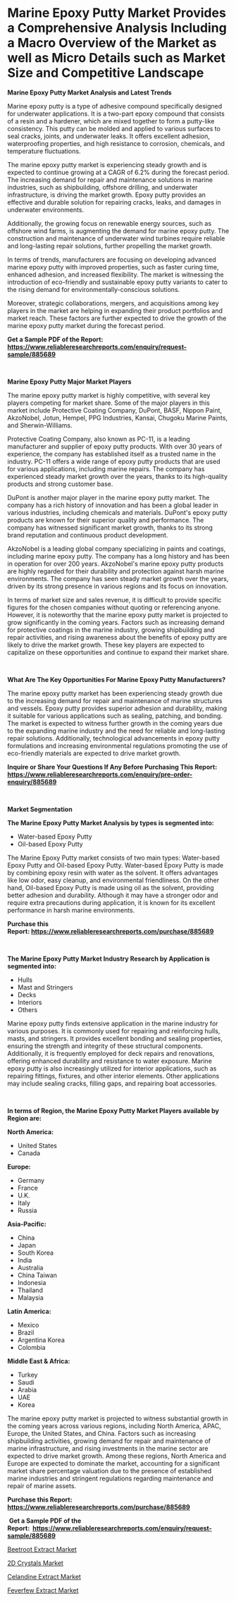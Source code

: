 <p><h1>Marine Epoxy Putty Market Provides a Comprehensive Analysis Including a Macro Overview of the Market as well as Micro Details such as Market Size and Competitive Landscape</h1></p><p><strong>Marine Epoxy Putty Market Analysis and Latest Trends</strong></p>
<p><p>Marine epoxy putty is a type of adhesive compound specifically designed for underwater applications. It is a two-part epoxy compound that consists of a resin and a hardener, which are mixed together to form a putty-like consistency. This putty can be molded and applied to various surfaces to seal cracks, joints, and underwater leaks. It offers excellent adhesion, waterproofing properties, and high resistance to corrosion, chemicals, and temperature fluctuations.</p><p>The marine epoxy putty market is experiencing steady growth and is expected to continue growing at a CAGR of 6.2% during the forecast period. The increasing demand for repair and maintenance solutions in marine industries, such as shipbuilding, offshore drilling, and underwater infrastructure, is driving the market growth. Epoxy putty provides an effective and durable solution for repairing cracks, leaks, and damages in underwater environments.</p><p>Additionally, the growing focus on renewable energy sources, such as offshore wind farms, is augmenting the demand for marine epoxy putty. The construction and maintenance of underwater wind turbines require reliable and long-lasting repair solutions, further propelling the market growth.</p><p>In terms of trends, manufacturers are focusing on developing advanced marine epoxy putty with improved properties, such as faster curing time, enhanced adhesion, and increased flexibility. The market is witnessing the introduction of eco-friendly and sustainable epoxy putty variants to cater to the rising demand for environmentally-conscious solutions.</p><p>Moreover, strategic collaborations, mergers, and acquisitions among key players in the market are helping in expanding their product portfolios and market reach. These factors are further expected to drive the growth of the marine epoxy putty market during the forecast period.</p></p>
<p><strong>Get a Sample PDF of the Report:&nbsp; <a href="https://www.reliableresearchreports.com/enquiry/request-sample/885689">https://www.reliableresearchreports.com/enquiry/request-sample/885689</a></strong></p>
<p>&nbsp;</p>
<p><strong>Marine Epoxy Putty Major Market Players</strong></p>
<p><p>The marine epoxy putty market is highly competitive, with several key players competing for market share. Some of the major players in this market include Protective Coating Company, DuPont, BASF, Nippon Paint, AkzoNobel, Jotun, Hempel, PPG Industries, Kansai, Chugoku Marine Paints, and Sherwin-Williams.</p><p>Protective Coating Company, also known as PC-11, is a leading manufacturer and supplier of epoxy putty products. With over 30 years of experience, the company has established itself as a trusted name in the industry. PC-11 offers a wide range of epoxy putty products that are used for various applications, including marine repairs. The company has experienced steady market growth over the years, thanks to its high-quality products and strong customer base.</p><p>DuPont is another major player in the marine epoxy putty market. The company has a rich history of innovation and has been a global leader in various industries, including chemicals and materials. DuPont's epoxy putty products are known for their superior quality and performance. The company has witnessed significant market growth, thanks to its strong brand reputation and continuous product development.</p><p>AkzoNobel is a leading global company specializing in paints and coatings, including marine epoxy putty. The company has a long history and has been in operation for over 200 years. AkzoNobel's marine epoxy putty products are highly regarded for their durability and protection against harsh marine environments. The company has seen steady market growth over the years, driven by its strong presence in various regions and its focus on innovation.</p><p>In terms of market size and sales revenue, it is difficult to provide specific figures for the chosen companies without quoting or referencing anyone. However, it is noteworthy that the marine epoxy putty market is projected to grow significantly in the coming years. Factors such as increasing demand for protective coatings in the marine industry, growing shipbuilding and repair activities, and rising awareness about the benefits of epoxy putty are likely to drive the market growth. These key players are expected to capitalize on these opportunities and continue to expand their market share.</p></p>
<p>&nbsp;</p>
<p><strong>What Are The Key Opportunities For Marine Epoxy Putty Manufacturers?</strong></p>
<p><p>The marine epoxy putty market has been experiencing steady growth due to the increasing demand for repair and maintenance of marine structures and vessels. Epoxy putty provides superior adhesion and durability, making it suitable for various applications such as sealing, patching, and bonding. The market is expected to witness further growth in the coming years due to the expanding marine industry and the need for reliable and long-lasting repair solutions. Additionally, technological advancements in epoxy putty formulations and increasing environmental regulations promoting the use of eco-friendly materials are expected to drive market growth.</p></p>
<p><strong>Inquire or Share Your Questions If Any Before Purchasing This Report: <a href="https://www.reliableresearchreports.com/enquiry/pre-order-enquiry/885689">https://www.reliableresearchreports.com/enquiry/pre-order-enquiry/885689</a></strong></p>
<p>&nbsp;</p>
<p><strong>Market Segmentation</strong></p>
<p><strong>The Marine Epoxy Putty Market Analysis by types is segmented into:</strong></p>
<p><ul><li>Water-based Epoxy Putty</li><li>Oil-based Epoxy Putty</li></ul></p>
<p><p>The Marine Epoxy Putty market consists of two main types: Water-based Epoxy Putty and Oil-based Epoxy Putty. Water-based Epoxy Putty is made by combining epoxy resin with water as the solvent. It offers advantages like low odor, easy cleanup, and environmental friendliness. On the other hand, Oil-based Epoxy Putty is made using oil as the solvent, providing better adhesion and durability. Although it may have a stronger odor and require extra precautions during application, it is known for its excellent performance in harsh marine environments.</p></p>
<p><strong>Purchase this Report:&nbsp;<a href="https://www.reliableresearchreports.com/purchase/885689">https://www.reliableresearchreports.com/purchase/885689</a></strong></p>
<p>&nbsp;</p>
<p><strong>The Marine Epoxy Putty Market Industry Research by Application is segmented into:</strong></p>
<p><ul><li>Hulls</li><li>Mast and Stringers</li><li>Decks</li><li>Interiors</li><li>Others</li></ul></p>
<p><p>Marine epoxy putty finds extensive application in the marine industry for various purposes. It is commonly used for repairing and reinforcing hulls, masts, and stringers. It provides excellent bonding and sealing properties, ensuring the strength and integrity of these structural components. Additionally, it is frequently employed for deck repairs and renovations, offering enhanced durability and resistance to water exposure. Marine epoxy putty is also increasingly utilized for interior applications, such as repairing fittings, fixtures, and other interior elements. Other applications may include sealing cracks, filling gaps, and repairing boat accessories.</p></p>
<p>&nbsp;</p>
<p><strong>In terms of Region, the Marine Epoxy Putty Market Players available by Region are:</strong></p>
<p>
    <p> <strong> North America: </strong>
        <ul>
            <li>United States</li>
            <li>Canada</li>
        </ul>
        </p> 
    <p> <strong> Europe: </strong>
        <ul>
            <li>Germany</li>
            <li>France</li>
            <li>U.K.</li>
            <li>Italy</li>
            <li>Russia</li>
        </ul>
        </p> 
    <p> <strong> Asia-Pacific: </strong>
        <ul>
            <li>China</li>
            <li>Japan</li>
            <li>South Korea</li>
            <li>India</li>
            <li>Australia</li>
            <li>China Taiwan</li>
            <li>Indonesia</li>
            <li>Thailand</li>
            <li>Malaysia</li>
        </ul>
        </p> 
    <p> <strong> Latin America: </strong>
        <ul>
            <li>Mexico</li>
            <li>Brazil</li>
            <li>Argentina Korea</li>
            <li>Colombia</li>
        </ul>
        </p> 
    <p> <strong> Middle East & Africa: </strong>
        <ul>
            <li>Turkey</li>
            <li>Saudi</li>
            <li>Arabia</li>
            <li>UAE</li>
            <li>Korea</li>
        </ul>
    </p>
    </p>
<p><p>The marine epoxy putty market is projected to witness substantial growth in the coming years across various regions, including North America, APAC, Europe, the United States, and China. Factors such as increasing shipbuilding activities, growing demand for repair and maintenance of marine infrastructure, and rising investments in the marine sector are expected to drive market growth. Among these regions, North America and Europe are expected to dominate the market, accounting for a significant market share percentage valuation due to the presence of established marine industries and stringent regulations regarding maintenance and repair of marine assets.</p></p>
<p><strong>Purchase this Report: <a href="https://www.reliableresearchreports.com/purchase/885689">https://www.reliableresearchreports.com/purchase/885689</a></strong></p>
<p>&nbsp;<strong>Get a Sample PDF of the Report:&nbsp;&nbsp;<a href="https://www.reliableresearchreports.com/enquiry/request-sample/885689">https://www.reliableresearchreports.com/enquiry/request-sample/885689</a></strong></p>
<p><strong></strong></p>
<p><p><a href="https://github.com/amonskiyk/Market-Research-Report-List-1/blob/main/beetroot-extract-market.md">Beetroot Extract Market</a></p><p><a href="https://github.com/tamvrosiya/Market-Research-Report-List-1/blob/main/2d-crystals-market.md">2D Crystals Market</a></p><p><a href="https://github.com/JameTravis/Market-Research-Report-List-2/blob/main/celandine-extract-market.md">Celandine Extract Market</a></p><p><a href="https://github.com/gaydyna/Market-Research-Report-List-1/blob/main/feverfew-extract-market.md">Feverfew Extract Market</a></p></p>